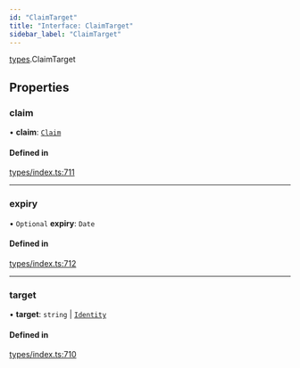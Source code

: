 ```yaml
---
id: "ClaimTarget"
title: "Interface: ClaimTarget"
sidebar_label: "ClaimTarget"
---
```


[types](../../../modules/Types/Types.md).ClaimTarget

## Properties

### claim

• **claim**: [`Claim`](../../../modules/Types/Types.md#claim)

#### Defined in

[types/index.ts:711](https://github.com/PolymeshAssociation/polymesh-sdk/blob/968f8d70c/src/types/index.ts#L711)

___

### expiry

• `Optional` **expiry**: `Date`

#### Defined in

[types/index.ts:712](https://github.com/PolymeshAssociation/polymesh-sdk/blob/968f8d70c/src/types/index.ts#L712)

___

### target

• **target**: `string` \| [`Identity`](../../../classes/API/Entities/Identity/Identity.md)

#### Defined in

[types/index.ts:710](https://github.com/PolymeshAssociation/polymesh-sdk/blob/968f8d70c/src/types/index.ts#L710)
